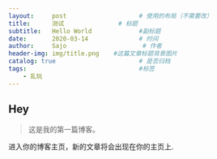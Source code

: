 ```yaml
---
layout:     post                    # 使用的布局（不需要改）
title:      测试               # 标题 
subtitle:   Hello World             #副标题
date:       2020-03-14              # 时间
author:     Sajo                     # 作者
header-img: img/title.png    #这篇文章标题背景图片
catalog: true                       # 是否归档
tags:                               #标签
    - 乱玩
---
```


## Hey
>这是我的第一篇博客。

进入你的博客主页，新的文章将会出现在你的主页上.
